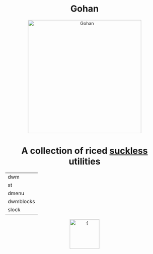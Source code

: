 <div align="center">

# Gohan

</div>

<div align="center">
  <img src="https://i.imgur.com/fJcmwnu.png" alt="Gohan" align="center" width=360>
</div>

<div align="center">
  <h1>A collection of riced <a href="https://suckless.org/">suckless</a> utilities</h1>
</div>

<b>
  <div align="center">
    <table>
      <tr>
        <td>dwm</td>
      </tr>
      <tr>
        <td>st</td>
      </tr>
      <tr>
        <td>dmenu</td>
      </tr>
      <tr>
        <td>dwmblocks</td>
      </tr>
      <tr>
        <td>slock</td>
      </tr>
    </table>
  </div>
</b>

<div align="center">
  <img src="https://i.imgur.com/nPRyR0D.png" alt=":)" align="center" width=94>
</div>
